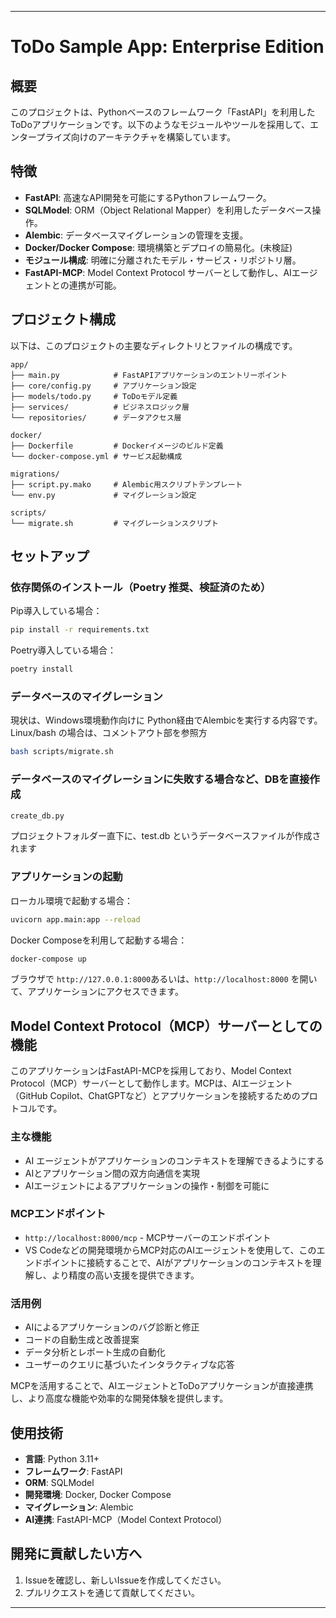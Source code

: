 
---

# ToDo Sample App: Enterprise Edition

## 概要
このプロジェクトは、Pythonベースのフレームワーク「FastAPI」を利用したToDoアプリケーションです。以下のようなモジュールやツールを採用して、エンタープライズ向けのアーキテクチャを構築しています。

## 特徴
- **FastAPI**: 高速なAPI開発を可能にするPythonフレームワーク。
- **SQLModel**: ORM（Object Relational Mapper）を利用したデータベース操作。
- **Alembic**: データベースマイグレーションの管理を支援。
- **Docker/Docker Compose**: 環境構築とデプロイの簡易化。(未検証)
- **モジュール構成**: 明確に分離されたモデル・サービス・リポジトリ層。
- **FastAPI-MCP**: Model Context Protocol サーバーとして動作し、AIエージェントとの連携が可能。

## プロジェクト構成
以下は、このプロジェクトの主要なディレクトリとファイルの構成です。

```
app/
├── main.py            # FastAPIアプリケーションのエントリーポイント
├── core/config.py     # アプリケーション設定
├── models/todo.py     # ToDoモデル定義
├── services/          # ビジネスロジック層
└── repositories/      # データアクセス層

docker/
├── Dockerfile         # Dockerイメージのビルド定義
└── docker-compose.yml # サービス起動構成

migrations/
├── script.py.mako     # Alembic用スクリプトテンプレート
└── env.py             # マイグレーション設定

scripts/
└── migrate.sh         # マイグレーションスクリプト
```

## セットアップ
### 依存関係のインストール（Poetry 推奨、検証済のため）
Pip導入している場合：
```bash
pip install -r requirements.txt
```
Poetry導入している場合：
```bash
poetry install
```

### データベースのマイグレーション
現状は、Windows環境動作向けに Python経由でAlembicを実行する内容です。Linux/bash の場合は、コメントアウト部を参照方
```bash
bash scripts/migrate.sh
```

### データベースのマイグレーションに失敗する場合など、DBを直接作成
```bash
create_db.py
```
プロジェクトフォルダー直下に、test.db というデータベースファイルが作成されます

### アプリケーションの起動
ローカル環境で起動する場合：
```bash
uvicorn app.main:app --reload
```
Docker Composeを利用して起動する場合：
```bash
docker-compose up
```

ブラウザで `http://127.0.0.1:8000`あるいは、`http://localhost:8000` を開いて、アプリケーションにアクセスできます。

## Model Context Protocol（MCP）サーバーとしての機能
このアプリケーションはFastAPI-MCPを採用しており、Model Context Protocol（MCP）サーバーとして動作します。MCPは、AIエージェント（GitHub Copilot、ChatGPTなど）とアプリケーションを接続するためのプロトコルです。

### 主な機能
- AI エージェントがアプリケーションのコンテキストを理解できるようにする
- AIとアプリケーション間の双方向通信を実現
- AIエージェントによるアプリケーションの操作・制御を可能に

### MCPエンドポイント
- `http://localhost:8000/mcp` - MCPサーバーのエンドポイント
- VS Codeなどの開発環境からMCP対応のAIエージェントを使用して、このエンドポイントに接続することで、AIがアプリケーションのコンテキストを理解し、より精度の高い支援を提供できます。

### 活用例
- AIによるアプリケーションのバグ診断と修正
- コードの自動生成と改善提案
- データ分析とレポート生成の自動化
- ユーザーのクエリに基づいたインタラクティブな応答

MCPを活用することで、AIエージェントとToDoアプリケーションが直接連携し、より高度な機能や効率的な開発体験を提供します。

## 使用技術
- **言語**: Python 3.11+
- **フレームワーク**: FastAPI
- **ORM**: SQLModel
- **開発環境**: Docker, Docker Compose
- **マイグレーション**: Alembic
- **AI連携**: FastAPI-MCP（Model Context Protocol）

## 開発に貢献したい方へ
1. Issueを確認し、新しいIssueを作成してください。
2. プルリクエストを通じて貢献してください。

---

